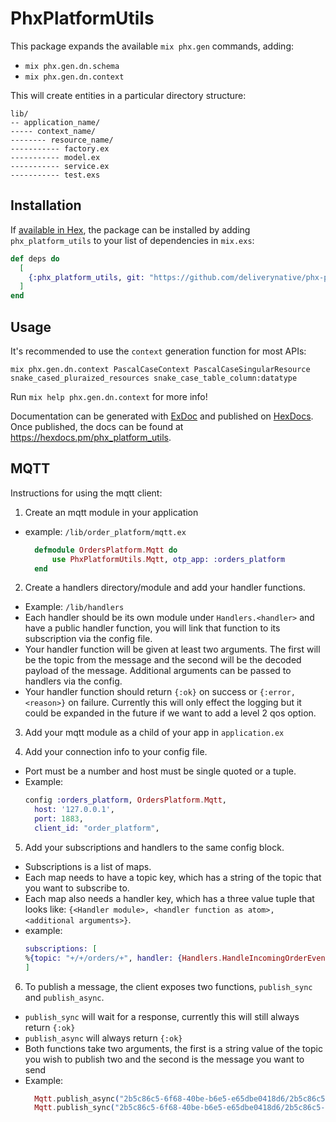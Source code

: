 # PhxPlatformUtils

This package expands the available `mix phx.gen` commands, adding:

- `mix phx.gen.dn.schema`
- `mix phx.gen.dn.context`

This will create entities in a particular directory structure:

```
lib/
-- application_name/
----- context_name/
-------- resource_name/
----------- factory.ex
----------- model.ex
----------- service.ex
----------- test.exs
```

## Installation

If [available in Hex](https://hex.pm/docs/publish), the package can be installed
by adding `phx_platform_utils` to your list of dependencies in `mix.exs`:

```elixir
def deps do
  [
    {:phx_platform_utils, git: "https://github.com/deliverynative/phx-platform-utils", tag: "0.2.0"}
  ]
end
```

## Usage

It's recommended to use the `context` generation function for most APIs:

`mix phx.gen.dn.context PascalCaseContext PascalCaseSingularResource snake_cased_pluraized_resources snake_case_table_column:datatype`

Run `mix help phx.gen.dn.context` for more info!

Documentation can be generated with [ExDoc](https://github.com/elixir-lang/ex_doc)
and published on [HexDocs](https://hexdocs.pm). Once published, the docs can
be found at <https://hexdocs.pm/phx_platform_utils>.

## MQTT

Instructions for using the mqtt client:

1. Create an mqtt module in your application
  * example: `/lib/order_platform/mqtt.ex`
    ```elixir
      defmodule OrdersPlatform.Mqtt do
          use PhxPlatformUtils.Mqtt, otp_app: :orders_platform
      end
    ```

2. Create a handlers directory/module and add your handler functions.
  * Example: `/lib/handlers`
  * Each handler should be its own module under `Handlers.<handler>` and have a public handler function,
    you will link that function to its subscription via the config file.
  * Your handler function will be given at least two arguments. The first will be the topic from the message
    and the second will be the decoded payload of the message. Additional arguments can be passed to handlers via the config.
  * Your handler function should return `{:ok}` on success or `{:error, <reason>}` on failure. 
    Currently this will only effect the logging but it could be expanded in the future if we want to add a level 2 qos option.

3. Add your mqtt module as a child of your app in `application.ex` 

4. Add your connection info to your config file.
  * Port must be a number and host must be single quoted or a tuple.
  * Example:
    ```elixir
    config :orders_platform, OrdersPlatform.Mqtt,
      host: '127.0.0.1',
      port: 1883,
      client_id: "order_platform",
    ```
  

5. Add your subscriptions and handlers to the same config block.
  * Subscriptions is a list of maps.
  * Each map needs to have a topic key, which has a string of the topic that you want to subscribe to.
  * Each map also needs a handler key, which has a three value tuple that looks like: `{<Handler module>, <handler function as atom>, <additional arguments>}`.
  * example:
    ```elixir
    subscriptions: [
    %{topic: "+/+/orders/+", handler: {Handlers.HandleIncomingOrderEvent, :handle, []}}
    ]
    ```

6. To publish a message, the client exposes two functions, `publish_sync` and `publish_async`.
  * `publish_sync` will wait for a response, currently this will still always return `{:ok}`
  * `publish_async` will always return `{:ok}`
  * Both functions take two arguments, the first is a string value of the topic you wish to publish two and the second is the message you want to send
  * Example: 
    ```elixir
      Mqtt.publish_async("2b5c86c5-6f68-40be-b6e5-e65dbe0418d6/2b5c86c5-6f68-40be-b6e5-e65dbe0418d6/orders/test", %{order_id: "2b5c86c5-6f68-40be-b6e5-e65dbe0418d6"})
      Mqtt.publish_sync("2b5c86c5-6f68-40be-b6e5-e65dbe0418d6/2b5c86c5-6f68-40be-b6e5-e65dbe0418d6/orders/test", %{order_id: "2b5c86c5-6f68-40be-b6e5-e65dbe0418d6"})
    ```


